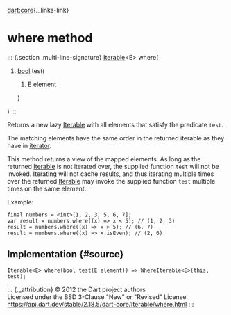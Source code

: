 [dart:core](../../dart-core/dart-core-library){._links-link}

where method
============

::: {.section .multi-line-signature}
[Iterable](../iterable-class)\<E\> where(

1.  [bool](../bool-class) test(
    1.  E element

    )

)
:::

Returns a new lazy [Iterable](../iterable-class) with all elements that
satisfy the predicate `test`.

The matching elements have the same order in the returned iterable as
they have in [iterator](iterator).

This method returns a view of the mapped elements. As long as the
returned [Iterable](../iterable-class) is not iterated over, the
supplied function `test` will not be invoked. Iterating will not cache
results, and thus iterating multiple times over the returned
[Iterable](../iterable-class) may invoke the supplied function `test`
multiple times on the same element.

Example:

``` {.language-dart data-language="dart"}
final numbers = <int>[1, 2, 3, 5, 6, 7];
var result = numbers.where((x) => x < 5); // (1, 2, 3)
result = numbers.where((x) => x > 5); // (6, 7)
result = numbers.where((x) => x.isEven); // (2, 6)
```

Implementation {#source}
--------------

``` {.language-dart data-language="dart"}
Iterable<E> where(bool test(E element)) => WhereIterable<E>(this, test);
```

::: {._attribution}
© 2012 the Dart project authors\
Licensed under the BSD 3-Clause \"New\" or \"Revised\" License.\
<https://api.dart.dev/stable/2.18.5/dart-core/Iterable/where.html>
:::
